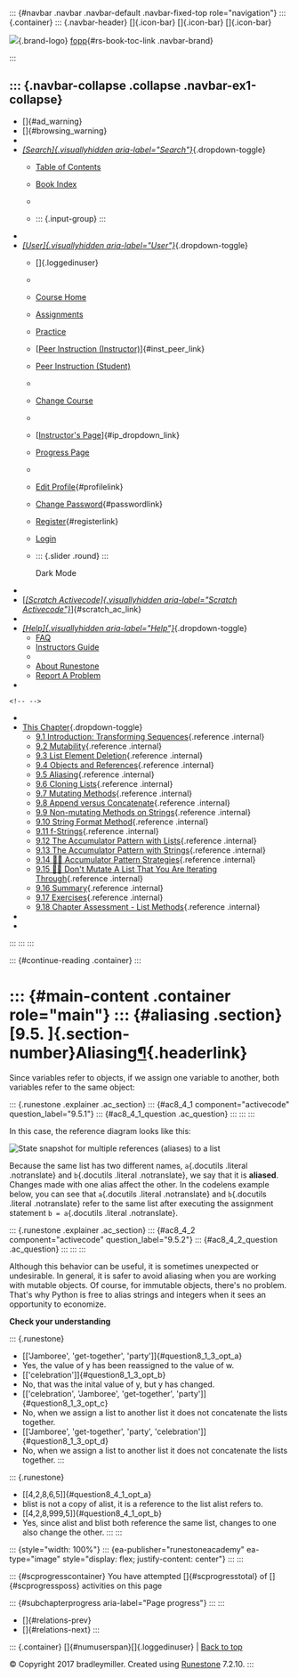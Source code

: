 ::: {#navbar .navbar .navbar-default .navbar-fixed-top role="navigation"}
::: {.container}
::: {.navbar-header}
[]{.icon-bar} []{.icon-bar} []{.icon-bar}

<div>

[![](../_static/img/RAIcon.png)](/runestone/default/user/login){.brand-logo}
[fopp](../index.html){#rs-book-toc-link .navbar-brand}

</div>
:::

::: {.navbar-collapse .collapse .navbar-ex1-collapse}
-   
-   []{#ad_warning}
-   []{#browsing_warning}
-   
-   [*[Search]{.visuallyhidden
    aria-label="Search"}*](#){.dropdown-toggle}
    -   [Table of Contents](../index.html)

    -   [Book Index](../genindex.html)

    -   

    -   ::: {.input-group}
        :::
-   
-   [*[User]{.visuallyhidden aria-label="User"}*](#){.dropdown-toggle}
    -   []{.loggedinuser}

    -   

    -   [Course Home](/ns/course/index)

    -   [Assignments](/assignment/student/chooseAssignment)

    -   [Practice](/runestone/assignments/practice)

    -   [[Peer Instruction
        (Instructor)](/runestone/peer/instructor.html)]{#inst_peer_link}

    -   [Peer Instruction (Student)](/runestone/peer/student.html)

    -   

    -   [Change Course](/runestone/default/courses)

    -   

    -   [[Instructor\'s
        Page](/runestone/admin/index)]{#ip_dropdown_link}

    -   [Progress Page](/runestone/dashboard/studentreport)

    -   

    -   [Edit Profile](/runestone/default/user/profile){#profilelink}

    -   [Change
        Password](/runestone/default/user/change_password){#passwordlink}

    -   [Register](/runestone/default/user/register){#registerlink}

    -   [Login](#)

    -   ::: {.slider .round}
        :::

        Dark Mode
-   
-   [[*[Scratch Activecode]{.visuallyhidden
    aria-label="Scratch Activecode"}*](javascript:runestoneComponents.popupScratchAC())]{#scratch_ac_link}
-   
-   [*[Help]{.visuallyhidden aria-label="Help"}*](#){.dropdown-toggle}
    -   [FAQ](http://runestoneinteractive.org/pages/faq.html)
    -   [Instructors Guide](https://guide.runestone.academy)
    -   
    -   [About Runestone](http://runestoneinteractive.org)
    -   [Report A
        Problem](/runestone/default/reportabug?course=fopp&page=Aliasing)
-   

```{=html}
<!-- -->
```
-   
-   [This Chapter](../index.html){.dropdown-toggle}
    -   [9.1 Introduction: Transforming
        Sequences](intro-SequenceMutation.html){.reference .internal}
    -   [9.2 Mutability](Mutability.html){.reference .internal}
    -   [9.3 List Element Deletion](ListDeletion.html){.reference
        .internal}
    -   [9.4 Objects and
        References](ObjectsandReferences.html){.reference .internal}
    -   [9.5 Aliasing](Aliasing.html){.reference .internal}
    -   [9.6 Cloning Lists](CloningLists.html){.reference .internal}
    -   [9.7 Mutating Methods](MutatingMethods.html){.reference
        .internal}
    -   [9.8 Append versus
        Concatenate](AppendversusConcatenate.html){.reference .internal}
    -   [9.9 Non-mutating Methods on
        Strings](NonmutatingMethodsonStrings.html){.reference .internal}
    -   [9.10 String Format Method](StringFormatting.html){.reference
        .internal}
    -   [9.11 f-Strings](FStrings.html){.reference .internal}
    -   [9.12 The Accumulator Pattern with
        Lists](TheAccumulatorPatternwithLists.html){.reference
        .internal}
    -   [9.13 The Accumulator Pattern with
        Strings](TheAccumulatorPatternwithStrings.html){.reference
        .internal}
    -   [9.14 👩‍💻 Accumulator Pattern
        Strategies](WPAccumulatorPatternStrategies.html){.reference
        .internal}
    -   [9.15 👩‍💻 Don't Mutate A List That You Are Iterating
        Through](WPDontMutateAListYouIterateThrough.html){.reference
        .internal}
    -   [9.16 Summary](Glossary.html){.reference .internal}
    -   [9.17 Exercises](Exercises.html){.reference .internal}
    -   [9.18 Chapter Assessment - List
        Methods](week4a1.html){.reference .internal}
-   
-   
:::
:::
:::

::: {#continue-reading .container}
:::

::: {#main-content .container role="main"}
::: {#aliasing .section}
[9.5. ]{.section-number}Aliasing[¶](#aliasing "Permalink to this heading"){.headerlink}
=======================================================================================

Since variables refer to objects, if we assign one variable to another,
both variables refer to the same object:

::: {.runestone .explainer .ac_section}
::: {#ac8_4_1 component="activecode" question_label="9.5.1"}
::: {#ac8_4_1_question .ac_question}
:::
:::
:::

In this case, the reference diagram looks like this:

![State snapshot for multiple references (aliases) to a
list](../_images/refdiag4.png)

Because the same list has two different names, `a`{.docutils .literal
.notranslate} and `b`{.docutils .literal .notranslate}, we say that it
is **aliased**. Changes made with one alias affect the other. In the
codelens example below, you can see that `a`{.docutils .literal
.notranslate} and `b`{.docutils .literal .notranslate} refer to the same
list after executing the assignment statement `b = a`{.docutils .literal
.notranslate}.

::: {.runestone .explainer .ac_section}
::: {#ac8_4_2 component="activecode" question_label="9.5.2"}
::: {#ac8_4_2_question .ac_question}
:::
:::
:::

Although this behavior can be useful, it is sometimes unexpected or
undesirable. In general, it is safer to avoid aliasing when you are
working with mutable objects. Of course, for immutable objects, there's
no problem. That's why Python is free to alias strings and integers when
it sees an opportunity to economize.

**Check your understanding**

::: {.runestone}
-   [\[\'Jamboree\', \'get-together\',
    \'party\'\]]{#question8_1_3_opt_a}
-   Yes, the value of y has been reassigned to the value of w.
-   [\[\'celebration\'\]]{#question8_1_3_opt_b}
-   No, that was the inital value of y, but y has changed.
-   [\[\'celebration\', \'Jamboree\', \'get-together\',
    \'party\'\]]{#question8_1_3_opt_c}
-   No, when we assign a list to another list it does not concatenate
    the lists together.
-   [\[\'Jamboree\', \'get-together\', \'party\',
    \'celebration\'\]]{#question8_1_3_opt_d}
-   No, when we assign a list to another list it does not concatenate
    the lists together.
:::

::: {.runestone}
-   [\[4,2,8,6,5\]]{#question8_4_1_opt_a}
-   blist is not a copy of alist, it is a reference to the list alist
    refers to.
-   [\[4,2,8,999,5\]]{#question8_4_1_opt_b}
-   Yes, since alist and blist both reference the same list, changes to
    one also change the other.
:::
:::

::: {style="width: 100%"}
::: {ea-publisher="runestoneacademy" ea-type="image" style="display: flex; justify-content: center"}
:::
:::

::: {#scprogresscontainer}
You have attempted []{#scprogresstotal} of []{#scprogressposs}
activities on this page

::: {#subchapterprogress aria-label="Page progress"}
:::
:::

-   [[](ObjectsandReferences.html)]{#relations-prev}
-   [[](CloningLists.html)]{#relations-next}
:::

::: {.container}
[]{#numuserspan}[]{.loggedinuser} \| [Back to top](#)

© Copyright 2017 bradleymiller. Created using
[Runestone](http://runestoneinteractive.org/) 7.2.10.
:::

